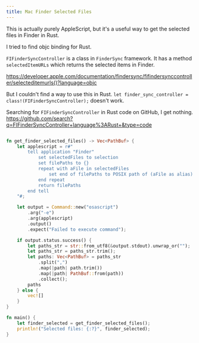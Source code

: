 ```yaml
---
title: Mac Finder Selected Files
---
```


This is actually purely AppleScript, but it's a useful way to get the selected files in Finder in Rust.

I tried to find objc binding for Rust.

`FIFinderSyncController` is a class in `FinderSync` framework. It has a method `selectedItemURLs` which returns the selected items in Finder.

https://developer.apple.com/documentation/findersync/fifindersynccontroller/selecteditemurls()?language=objc

But I couldn't find a way to use this in Rust. `let finder_sync_controller = class!(FIFinderSyncController);` doesn't work.

Searching for `FIFinderSyncController` in Rust code on GitHub, I get nothing. https://github.com/search?q=FIFinderSyncController+language%3ARust+&type=code

```rust

fn get_finder_selected_files() -> Vec<PathBuf> {
    let applescript = r#"
        tell application "Finder"
            set selectedFiles to selection
            set filePaths to {}
            repeat with aFile in selectedFiles
                set end of filePaths to POSIX path of (aFile as alias)
            end repeat
            return filePaths
        end tell
    "#;

    let output = Command::new("osascript")
        .arg("-e")
        .arg(applescript)
        .output()
        .expect("Failed to execute command");

    if output.status.success() {
        let paths_str = str::from_utf8(&output.stdout).unwrap_or("");
        let paths_str = paths_str.trim();
        let paths: Vec<PathBuf> = paths_str
            .split(",")
            .map(|path| path.trim())
            .map(|path| PathBuf::from(path))
            .collect();
        paths
    } else {
        vec![]
    }
}

fn main() {
    let finder_selected = get_finder_selected_files();
    println!("Selected files: {:?}", finder_selected);
}

```
